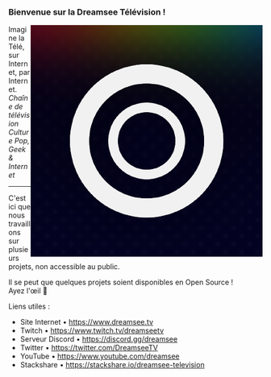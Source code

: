 ### Bienvenue sur la Dreamsee Télévision !

[//]: # "Si tu lis ce message, félicitations ! Nous pensons que tu as tout pour rejoindre l'équipe :)"
[//]: # "Code : EN7/0nA1mePasW€b€diA/w_ax9fM-B83"

<img src="./dreamsee-github.png" align="right"/>

Imagine la Télé, sur Internet, par Internet.
<br>
*Chaîne de télévision Culture Pop, Geek & Internet*

_________________

C'est ici que nous travaillons sur plusieurs projets, non accessible au public.

Il se peut que quelques projets soient disponibles en Open Source !
<br>
Ayez l'œil 👀


Liens utiles :
- Site Internet • https://www.dreamsee.tv
- Twitch • https://www.twitch.tv/dreamseetv
- Serveur Discord • https://discord.gg/dreamsee
- Twitter • https://twitter.com/DreamseeTV
- YouTube • https://www.youtube.com/dreamsee
- Stackshare • https://stackshare.io/dreamsee-television
